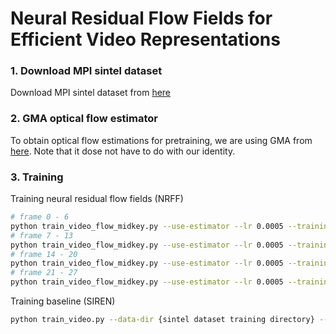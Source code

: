 # Neural Residual Flow Fields for Efficient Video Representations

### 1. Download MPI sintel dataset 
Download MPI sintel dataset from [here](http://sintel.is.tue.mpg.de/)

### 2. GMA optical flow estimator
To obtain optical flow estimations for pretraining, we are using GMA from [here](https://github.com/zacjiang/GMA). Note that it dose not have to do with our identity.

### 3. Training 
Training neural residual flow fields (NRFF)
```bash
# frame 0 - 6
python train_video_flow_midkey.py --use-estimator --lr 0.0005 --training-step 30000 --data-dir {sintel dataset training directory} --video-name alley_1 --start-frame 0 --num-frames 7 --jpeg-quality 98 --hidden-features 96 --use-estimator --tag start0_jq98_hf96
# frame 7 - 13
python train_video_flow_midkey.py --use-estimator --lr 0.0005 --training-step 30000 --data-dir {sintel dataset training directory} --video-name alley_1 --start-frame 7 --num-frames 7 --jpeg-quality 98 --hidden-features 96 --use-estimator --tag start7_jq98_hf96
# frame 14 - 20
python train_video_flow_midkey.py --use-estimator --lr 0.0005 --training-step 30000 --data-dir {sintel dataset training directory} --video-name alley_1 --start-frame 14 --num-frames 7 --jpeg-quality 98 --hidden-features 96 --use-estimator --tag start14_jq98_hf96
# frame 21 - 27
python train_video_flow_midkey.py --use-estimator --lr 0.0005 --training-step 30000 --data-dir {sintel dataset training directory} --video-name alley_1 --start-frame 21 --num-frames 7 --jpeg-quality 98 --hidden-features 96 --use-estimator --tag start21_jq98_hf96
```

Training baseline (SIREN)
```bash
python train_video.py --data-dir {sintel dataset training directory} --video-name alley_1 --hidden-features 256 --num-frames 28 --lr 0.001 --training-step 30000 --tag baseline_siren_hf256
```

